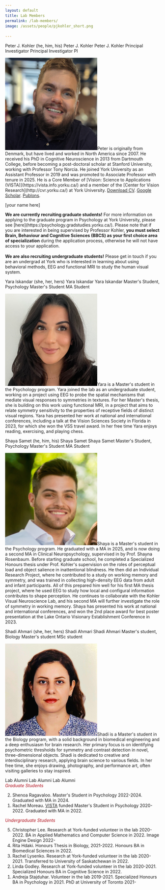 ```yaml
---
layout: default
title: Lab Members
permalink: /lab-members/
image: /assets/people/pjkohler_short.png

---
```

<a class="box-head">
	<span class="wide alignleft">Peter J. Kohler (he, him, his)</span>
	<span class="mid alignleft">Peter J. Kohler</span>
	<span class="narrow alignleft">Peter J. Kohler</span>
	<span class="wide alignright">Principal Investigator</span>
	<span class="mid alignright">Principal Investigator</span>
	<span class="narrow alignright">PI</span>
</a>
<p class="box-body"><img class="small-round" src="/assets/people/pjkohler_short.png" alt="Peter Kohler">Peter is originally from Denmark, but have lived and worked in North America since 2007. He received his PhD in Cognitive Neuroscience in 2013 from Dartmouth College, before becoming a post-doctoral scholar at Stanford University, working with Professor Tony Norcia. He joined York University as an Assistant Professor in 2019 and was promoted to Associate Professor with tenure in 2025. He is a Core Member of [Vision: Science to Applications (VISTA)](https://vista.info.yorku.ca/) and a member of the [Center for Vision Research](http://cvr.yorku.ca/) at York University. <a href="/assets/cv-pjkohler.pdf" target="_blank">Download CV</a>. <a href="https://scholar.google.com/citations?user=kV2t964AAAAJ&amp;hl=en" target="_blank">Google Scholar</a>. <a href="https://publons.com/author/1193872/peter-j-kohler#profile" target="_blank">Publons</a>.
</p>

<a class="box-head">[your name here]</a>
<p class="box-body"> 
<b>We are currently recruiting graduate students!</b> For more information on applying to the graduate program in Psychology at York University, please see [here](https://psychology.gradstudies.yorku.ca/). Please note that if you are interested in being supervised by Professor Kohler, <b>you must select Brain, Behaviour and Cognitive Sciences (BBCS) as your first choice area of specialization</b> during the application process, otherwise he will not have access to your application.<br><br><b>We are also recruiting undergraduate students!</b> Please get in touch if you are an undergrad at York who is interested in learning about using behavioral methods, EEG and functional MRI to study the human visual system.</p>

<a class="box-head">
	<span class="wide alignleft">Yara Iskandar (she, her, hers)</span>
	<span class="mid alignleft">Yara Iskandar</span>
	<span class="narrow alignleft">Yara Iskandar</span>
	<span class="wide alignright">Master's Student, Psychology</span>
	<span class="mid alignright">Master's Student</span>
	<span class="narrow alignright">MA Student</span>
</a>
<p class="box-body"><img class="small-round" src="/assets/people/yiskandar.png" alt="Yara Iskandar">Yara is a Master's student in the Psychology program. Yara joined the lab as an undergraduate student, working on a project using EEG to probe the spatial mechanisms that mediate visual responses to symmetries in textures. For her Master's thesis, she is building on this work using functional MRI, in a project that aims to relate symmetry sensitivity to the properties of receptive fields of distinct visual regions. Yara has presented her work at national and international conferences, including a talk at the Vision Sciences Society in Florida in 2023, for which she won the VSS travel award. In her free time Yara enjoys reading, exercising, and playing chess.</p>

<a class="box-head">
	<span class="wide alignleft">Shaya Samet (he, him, his)</span>
	<span class="mid alignleft">Shaya Samet</span>
	<span class="narrow alignleft">Shaya Samet</span>
	<span class="wide alignright">Master's Student, Psychology</span>
	<span class="mid alignright">Master's Student</span>
	<span class="narrow alignright">MA Student</span>
</a>
<p class="box-body"><img class="small-round" src="/assets/people/ssamet.png" alt="Shaya Samet">Shaya is a Master's student in the Psychology program. He graduated with a MA in 2025, and is now doing a second MA in Clinical Neuropsychology, supervised in by Prof. Shayna Rosenbaum. Before starting graduate school, he completed a Specialized Honours thesis under Prof. Kohler's supervision on the roles of perceptual load and object salience in inattentional blindness. He then did an Individual Research Project, where he contributed to a study on working memory and symmetry, and was trained in collecting high-density EEG data from adult and infant participants. All of this prepared him well for his first MA thesis project, where he used EEG to study how local and configural information contributes to shape perception. He continues to collaborate with the Kohler Visual Neuroscience Lab, and his second MA will further investigate the role of symmetry in working memory. Shaya has presented his work at national and international conferences, and won the 2nd place award for best poster presentation at the Lake Ontario Visionary Establishment Conference in 2023.</p>

<a class="box-head">
	<span class="wide alignleft">Shadi Ahmari (she, her, hers)</span>
	<span class="mid alignleft">Shadi Ahmari</span>
	<span class="narrow alignleft">Shadi Ahmari</span>
	<span class="wide alignright">Master's student, Biology</span>
	<span class="mid alignright">Master's student</span>
	<span class="narrow alignright">MSc student</span>
</a>
<p class="box-body"><img class="small-round" src="/assets/people/sahmari.png" alt="Shadi Ahmari">Shadi is a Master's student in the Biology program, with a solid background in biomedical engineering and a deep enthusiasm for brain research. Her primary focus is on identifying psychometric thresholds for symmetry and contrast detection in novel, three-dimensional objects. Shadi is dedicated to creative and interdisciplinary research, applying brain science to various fields. In her free time, she enjoys drawing, photography, and performance art, often visiting galleries to stay inspired.</p>

<a class="box-head">
	<span class="wide alignleft">Lab Alumni</span>
	<span class="mid alignleft">Lab Alumni</span>
	<span class="narrow alignleft">Lab Alumni</span>
</a>
<div class="box-body">
<span style="color: #AF0D1A; font-style: italic">Graduate Students</span>
<ol reversed>
	<li>Shenoa Ragavaloo. Master's Student in Psychology 2022-2024. Graduated with MA in 2024.</li>
	<li>Rachel Moreau. <a href="https://vista.info.yorku.ca/opportunities/masters-scholarships/">VISTA</a> funded Master's Student in Psychology 2020-2022. Graduated with MA in 2022. </li></ol>
<span style="color: #AF0D1A; font-style: italic">Undergraduate Students</span>
<ol reversed>
	<li>Christopher Lee. Research at York-funded volunteer in the lab 2020-2022. BA in Applied Mathematics and Computer Science in 2022. Image Engine Design 2022-</li>
	<li>Rita Hdaki. Honours Thesis in Biology, 2021-2022. Honours BA in Biomedical Sciences in 2022.</li>
	<li>Rachel Lysenko. Research at York-funded volunteer in the lab 2020-2021. Transferred to University of Saskatchewan in 2022.</li>
	<li>Linda Godley. Research at York-funded volunteer in the lab 2020-2021. Specialized Honours BA in Cognitive Science in 2022.</li>
	<li>Andreja Stajduhar. Volunteer in the lab 2019-2021. Specialized Honours BA in Psychology in 2021. PhD at University of Toronto 2021-</li>
</ol>
</div>
<!-- 
<a class="box-head">
	<span class="wide alignleft">Rachel Moreau (she, her, hers)</span>
	<span class="mid alignleft">Rachel Moreau</span>
	<span class="narrow alignleft">Rachel Moreau</span>
	<span class="wide alignright">Master's Student</span>
	<span class="mid alignright">Master's Student</span>
	<span class="narrow alignright">MA Student</span>
</a>
<p class="box-body"><img class="small-round" src="/assets/people/rmoreau.png" alt="RachelMoreau">Rachel did her undergraduate at Carleton University and is a first year Master's student in the Brain, Behavior and Cognitive Science stream at York. She is currently co-supervised by Dr. Kohler and Dr. [Erez Freud](https://freud.lab.yorku.ca/). She is interested in understanding how low-level visual cues (symmetry, color, numeracy, motion, etc.) contribute to complex processes such as object recognition and spatial awareness. Making use of both neuroimaging and behavioral methods, she hopes to develop a richer understanding of how simple visual qualities can come together as rich, meaningful information in the brain. Rachel's research interests are heavily motivated by her love of painting, film, and graphic design. Rachel was awarded a [scholarship from VISTA](https://vista.info.yorku.ca/opportunities/masters-scholarships/) that supported her Master's studies. 
</p>
<a class="box-head">
	<span class="wide alignleft">Mohammad Shams-Ahmar (he, him, his)</span>
	<span class="mid alignleft">Mohammad Shams-Ahmar</span>
	<span class="narrow alignleft">Mohammad Shams</span>
	<span class="wide alignright">Postdoctoral Scholar</span>
	<span class="mid alignright">Postdoc</span>
	<span class="narrow alignright">Postdoc</span>
</a>
<p class="box-body"><img class="small-round" src="/assets/people/mshams.png" alt="Mohammad Shams">Mohammad is a post-doctoral scholar co-supervised by Prof. Peter Kohler and Prof. Patrick Cavanagh. Mohammad received his PhD from the University of Tübingen in 2022, where he worked with [Prof. Peter Thier](https://www.hih-tuebingen.de/en/research/independent-research-groups/cognitiveneurology/) studying the mechanisms enabling saccadic eye movements. At York University Mohammad is working on questions relating to object-based attention, motion-induced and frame-induced mislocalization, and visual stability during eye movements. 
</p>

<a class="box-head">
	<span class="wide alignleft">Sara Chaparian (she, her, hers)</span>
	<span class="mid alignleft">Sara Chaparian</span>
	<span class="narrow alignleft">Sara Chaparian</span>
	<span class="wide alignright">PhD Student, Biology</span>
	<span class="mid alignright">PhD Student</span>
	<span class="narrow alignright">PhD Student</span>
</a>
<p class="box-body"><img class="small-round" src="/assets/people/schaparian.png" alt="Sara Chaparian">Sara is a PhD student in the Biology program, co-supervised by Prof. Kohler and Prof. Jeff Schall. She earned her Master's degree in Artificial Intelligence from The University of Isfahan in Iran. Sara possesses valuable experience in neuroscience data analysis, and has utilized advanced machine learning and artifical intelligence methodologies to detect evidence of atypical neurodevelopment based on EEG data. Her current research aims to relate variability in scalp EEG to variability in cortical morphology, which will make it possible to more closely relate EEG-based biomarkers to differences in activity of cortical neurons. 
</p>

<a class="box-head">
	<span class="wide alignleft">Shenoa Ragavaloo (she, her, hers)</span>
	<span class="mid alignleft">Shenoa Ragavaloo</span>
	<span class="narrow alignleft">Shenoa Ragavaloo</span>
	<span class="wide alignright">Master's Student, Psychology</span>
	<span class="mid alignright">Master's Student</span>
	<span class="narrow alignright">MA Student</span>
</a>
<p class="box-body"><img class="small-round" src="/assets/people/sragavaloo.png" alt="Shenoa Ragavaloo">Shenoa is a Master’s student in the Psychology program, supervised by Prof. Kohler, and is currently working on a project using high-density EEG to begin to understand how the brain encodes symmetries over novel, naturalistic objects under conditions of perspective distortion that occur during natural vision. Shenoa has presented her work at national and international conferences.
</p>

<a class="box-head">
	<span class="wide alignleft">Puneet Bhargava (he, him, his)</span>
	<span class="mid alignleft">Puneet Bhargava</span>
	<span class="narrow alignleft">Puneet Bhargava</span>
	<span class="wide alignright">Volunteer RA</span>
	<span class="mid alignright">Volunteer RA</span>
	<span class="narrow alignright">Volunteer RA</span>
</a>
<p class="box-body"><img class="small-round" src="/assets/people/pbhargava.png" alt="PuneetBhargava">Puneet has been volunteering in the lab remotely from Kelowna, British Columbia since 2021. His areas of his interest include perception and decision-making. He is currently working on a project relating symmetry to perception of numerosity. In his free time, he enjoys physical fitness activities such as yoga, jogging, and weight training.</p>


<a class="box-head">
	<span class="wide alignleft">Christopher Lee (he, him, his)</span>
	<span class="mid alignleft">Christopher Lee</span>
	<span class="narrow alignleft">Christopher Lee</span>
	<span class="wide alignright">Undergraduate RA</span>
	<span class="mid alignright">Undergraduate RA</span>
	<span class="narrow alignright">Undergrad RA</span>
</a>
<p class="box-body"><img class="small-round" src="/assets/people/clee.png" alt="ChristopherLee">Christopher is a undergraduate student at York University’s honours program in Applied Mathematics. Christopher is currently interested in using data science, image analysis, and graph theory to more effectively analyze data for the purpose of better understanding visual and other neurological processes. He has become well versed in creating and improving existing scripts use for stimulus generation and data collection in the lab. Christopher can often be found watching videos of math and computer science lectures for fun, reading, or playing video games to relax after a long day of lab work.
</p>


<a class="box-head">
	<span class="wide alignleft">Rachel Lysenko (she, her, hers)</span>
	<span class="mid alignleft">Rachel Lysenko</span>
	<span class="narrow alignleft">Rachel Lysenko</span>
	<span class="wide alignright">Undergraduate RA</span>
	<span class="mid alignright">Undergraduate RA</span>
	<span class="narrow alignright">Undergrad RA</span>
</a>
<p class="box-body"><img class="small-round" src="/assets/people/rlysenko.png" alt="RachelLysenko">Rachel spent several years as a Psychology undergraduate student at York University and began working in the lab during that time. She recently relocated to the University of Saskatchewan, but continues to volunteer in the lab on a remote basis. Her current research interests include the neural basis of visual working memory in relation to pattern and object recognition of symmetrical and asymmetrical generated images. She hopes to expand her understanding of how behavioural studies and neuroimaging are used for further conceptualization of the human visual system. Rachel enjoys the outdoors, playing piano, and reading science fiction.
</p>


<a class="box-head">
	<span class="wide alignleft">Linda Godley (she, her, hers)</span>
	<span class="mid alignleft">Linda Godley</span>
	<span class="narrow alignleft">Linda Godley</span>
	<span class="wide alignright">Undergraduate RA</span>
	<span class="mid alignright">Undergraduate RA</span>
	<span class="narrow alignright">Undergrad RA</span>
</a>
<p class="box-body"><img class="small-round" src="/assets/people/lgodley.png" alt="LindaGodley">Linda is in her third year of undergraduate studies in the specialized honours Cognitive Science program at York University, with a special interest in Psychology. She is interested in examining and better understanding the visual system of the brain through fMRI technology, how it processes different types of visual inputs, and the neural architectures underlying these processes. In her free time, Linda enjoys writing, practicing calligraphy, and playing her ukulele. 
</p>

<a class="box-head">
	<span class="wide alignleft">Rita Hdaki (she, her, hers)</span>
	<span class="mid alignleft">Rita Hdaki</span>
	<span class="narrow alignleft">Rita Hdaki</span>
	<span class="wide alignright">Undergraduate RA</span>
	<span class="mid alignright">Undergraduate RA</span>
	<span class="narrow alignright">Undergrad RA</span>
</a>
<p class="box-body"><img class="small-round" src="/assets/people/rhdaki.png" alt="RitaHdaki">Rita is an undergraduate student majoring in biomedical sciences at York University. She is currently doing her Biology Honours Thesis in the lab, analyzing functional MRI data related to visual processing of symmetries in textures.  
</p>

<a class="box-head">
	<span class="wide alignleft">Andreja Stajduhar (she, her, hers)</span>
	<span class="mid alignleft">Andreja Stajduhar</span>
	<span class="narrow alignleft">Andreja Stajduhar</span>
	<span class="wide alignright">Undergraduate RA</span>
	<span class="mid alignright">Undergraduate RA</span>
	<span class="narrow alignright">Undergrad RA</span>
</a>
<p class="box-body"><img class="small-round" src="/assets/people/astajduhar.png" alt="AndrejaStajduhar">Andreja is a fourth-year undergraduate student at York University’s specialized honours program in Psychology. Her current research interests includes using fMRI technology to explore shape sensitivity in the dorsal and ventral visual streams, as well as exploring how object symmetry is represented in the brain. Andreja has become an expert in collecting behavioral data that can supplement our experiments in the lab. When she is not doing science, she enjoys baking, cooking, and catching up on tv shows! 
</p> 
-->



